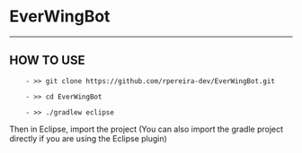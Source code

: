 # EverWingBot

-----------------------------------------------------------------------

## HOW TO USE ##
        - >> git clone https://github.com/rpereira-dev/EverWingBot.git

        - >> cd EverWingBot

        - >> ./gradlew eclipse

Then in Eclipse, import the project
(You can also import the gradle project directly if you are using the Eclipse plugin)
